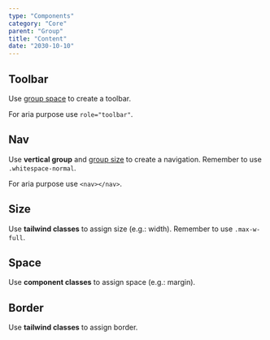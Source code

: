 ```yaml
---
type: "Components"
category: "Core"
parent: "Group"
title: "Content"
date: "2030-10-10"
---
```


## Toolbar

Use [group space](/components/core/group/content#space) to create a toolbar.

For aria purpose use `role="toolbar"`.

<demo>
  <demovanilla src="vanilla/components/core/group/toolbar">
  </demovanilla>
</demo>

## Nav

Use **vertical group** and [group size](/components/core/group/content#size) to create a navigation. Remember to use `.whitespace-normal`.

For aria purpose use `<nav></nav>`.

<demo>
  <demovanilla src="vanilla/components/core/group/nav">
  </demovanilla>
</demo>

## Size

Use **tailwind classes** to assign size (e.g.: width). Remember to use `.max-w-full`.

<demo>
  <demovanilla src="vanilla/components/core/group/size">
  </demovanilla>
</demo>

## Space

Use **component classes** to assign space (e.g.: margin).

<demo>
  <demovanilla src="vanilla/components/core/group/space">
  </demovanilla>
</demo>

<demo>
  <demovanilla src="vanilla/components/core/group/space-vertical">
  </demovanilla>
</demo>

## Border

Use **tailwind classes** to assign border.

<demo>
  <demovanilla src="vanilla/components/core/group/border">
  </demovanilla>
</demo>

<demo>
  <demovanilla src="vanilla/components/core/group/border-vertical">
  </demovanilla>
</demo>
